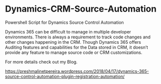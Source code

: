 # Dynamics-CRM-Source-Automation
Powershell Script for Dynamics Source Control Automation


Dynamics 365 can be difficult to manage in multiple developer environments. There is always a requirement to track code changes and other changes happening in the CRM. Though Dynamics 365 offers Auditing features and capabilities for the Data stored in CRM, it doesn’t provide any feature to manage source code or CRM customizations. 

For more details check out my Blog.

https://preshmalinetpereira.wordpress.com/2018/04/17/dynamics-365-source-control-automation-plugin-registration-automation/

